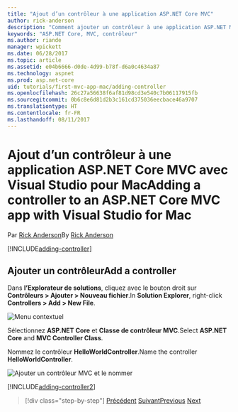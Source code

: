 ```yaml
---
title: "Ajout d’un contrôleur à une application ASP.NET Core MVC"
author: rick-anderson
description: "Comment ajouter un contrôleur à une application ASP.NET MVC de base avec Visual Studio pour Mac"
keywords: "ASP.NET Core, MVC, contrôleur"
ms.author: riande
manager: wpickett
ms.date: 06/28/2017
ms.topic: article
ms.assetid: e04b6666-d0de-4d99-b78f-d6a0c4634a87
ms.technology: aspnet
ms.prod: asp.net-core
uid: tutorials/first-mvc-app-mac/adding-controller
ms.openlocfilehash: 26c27a56638f6af81d98cd3e540c7b06117915fb
ms.sourcegitcommit: 0b6c8e6d81d2b3c161cd375036eecbace46a9707
ms.translationtype: HT
ms.contentlocale: fr-FR
ms.lasthandoff: 08/11/2017
---
```

# <a name="adding-a-controller-to-an-aspnet-core-mvc-app-with-visual-studio-for-mac"></a><span data-ttu-id="1758c-104">Ajout d’un contrôleur à une application ASP.NET Core MVC avec Visual Studio pour Mac</span><span class="sxs-lookup"><span data-stu-id="1758c-104">Adding a controller to an ASP.NET Core MVC app with Visual Studio for Mac</span></span>

<span data-ttu-id="1758c-105">Par [Rick Anderson](https://twitter.com/RickAndMSFT)</span><span class="sxs-lookup"><span data-stu-id="1758c-105">By [Rick Anderson](https://twitter.com/RickAndMSFT)</span></span>

[!INCLUDE[adding-controller](../../includes/mvc-intro/adding-controller1.md)]

## <a name="add-a-controller"></a><span data-ttu-id="1758c-106">Ajouter un contrôleur</span><span class="sxs-lookup"><span data-stu-id="1758c-106">Add a controller</span></span> 

<span data-ttu-id="1758c-107">Dans **l’Explorateur de solutions**, cliquez avec le bouton droit sur **Contrôleurs > Ajouter > Nouveau fichier**.</span><span class="sxs-lookup"><span data-stu-id="1758c-107">In **Solution Explorer**, right-click **Controllers > Add > New File**.</span></span>

![Menu contextuel](adding-controller/_static/add_controller.png)

<span data-ttu-id="1758c-109">Sélectionnez **ASP.NET Core** et **Classe de contrôleur MVC**.</span><span class="sxs-lookup"><span data-stu-id="1758c-109">Select **ASP.NET Core** and **MVC Controller Class**.</span></span>

<span data-ttu-id="1758c-110">Nommez le contrôleur **HelloWorldController**.</span><span class="sxs-lookup"><span data-stu-id="1758c-110">Name the controller **HelloWorldController**.</span></span>

![Ajouter un contrôleur MVC et le nommer](adding-controller/_static/ac.png)

[!INCLUDE[adding-controller2](../../includes/mvc-intro/adding-controller2.md)]

>[!div class="step-by-step"]
<span data-ttu-id="1758c-112">[Précédent](../first-mvc-app/start-mvc.md)
[Suivant](adding-view.md)</span><span class="sxs-lookup"><span data-stu-id="1758c-112">[Previous](../first-mvc-app/start-mvc.md)
[Next](adding-view.md)</span></span>
